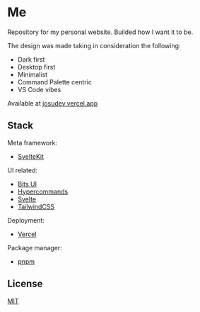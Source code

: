 # Me

Repository for my personal website. Builded how I want it to be.

The design was made taking in consideration the following:

- Dark first
- Desktop first
- Minimalist
- Command Palette centric
- VS Code vibes

Available at [josudev.vercel.app](https://josudev.vercel.app)


## Stack

Meta framework:

- [SvelteKit][svelte-kit]

UI related:

- [Bits UI][bits-ui]
- [Hypercommands][svelte-hypercommands]
- [Svelte][svelte]
- [TailwindCSS][tailwindcss]

Deployment:

- [Vercel][vercel]

Package manager:

- [pnpm][pnpm]


## License

[MIT](./LICENSE)


[bits-ui]: https://github.com/huntabyte/bits-ui
[pnpm]: https://pnpm.io
[svelte]: https://svelte.dev/
[svelte-hypercommands]: https://github.com/josu-dev/svelte-hypercommands
[svelte-kit]: https://kit.svelte.dev/
[tailwindcss]: https://tailwindcss.com
[vercel]: https://vercel.com
